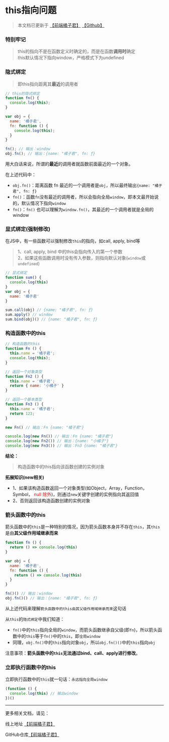 # this指向问题

> 本文档已更新于 [【前端橘子君】](http://xiaoysosheng.top/#/javascript/this指向问题) [【Github】](https://github.com/xiaoyaosheng-yu/library/blob/master/javascript/this指向问题.md)

### 特别牢记
> this的指向不是在函数定义时确定的，而是在函数**调用时**确定<br>this默认情况下指向window，严格模式下为undefined

### 隐式绑定

> 即this指向距离其**最近**的调用者

```javascript
// this的隐式绑定
function fn() {
  console.log(this);
}

var obj = {
  name: '橘子君',
  fn: function () {
    console.log(this);
  }
}

fn(); // 输出：window
obj.fn(); // 输出：{name: "橘子君", fn: ƒ}
```

用大白话来说，所谓的**最近**的调用者就函数前面最近的一个对象。

在上述代码中：
- `obj.fn()`：距离函数 fn 最近的一个调用者是`obj`，所以最终输出`{name: "橘子君", fn: ƒ}`
- `fn()`：函数`fn`没有最近的调用者，所以会指向全局`window`，即本文最开始说的，默认情况下指向`window`
- `fn()`：`fn()` 也可以理解为`window.fn()`，其最近的一个调用者就是全局的 window

### 显式绑定(强制修改)

在JS中，有一些函数可以强制修改`this`的指向，如call, apply, bind等
> 1、call, apply, bind 中的this会指向传入的第一个参数<br>2、如果这些函数调用时没有传入参数，则指向默认对象(`window`或`undefined`)

```javascript
// 显式绑定
function sum() {
  console.log(this)
}
var obj = {
  name: '橘子君'
}

sum.call(obj) // {name: "橘子君", fn: ƒ}
sum.apply() // window
sum.bind(obj)() // {name: "橘子君", fn: ƒ}
```

### 构造函数中的this
```javascript
// 构造函数的this
function Fn () {
  this.name = '橘子君';
  console.log(this);
}

// 返回一个对象类型
function Fn2 () {
  this.name = '橘子君';
  return { name: '小橘子' }
}

// 返回一个基本类型
function Fn3 () {
  this.name = '橘子君';
  return 123;
}

new Fn() // 输出：Fn {name: "橘子君"}

console.log(new Fn()) // 输出：Fn {name: "橘子君"}
console.log(new Fn2()) // 输出：{name: "小橘子"}
console.log(new Fn3()) // 输出：Fn3 {name: "橘子君"}
```

**结论：**
> 构造函数中的this指向该函数创建的实例对象

**拓展知识(new相关)**
- 1、如果该构造函数返回一个对象类型(如Object，Array，Function，Symbol， <font color='red'>null 除外</font>)，则通过`new`关键字创建的实例指向其返回值
- 2、否则返回该构造函数创建的实例对象

### 箭头函数中的this

箭头函数中的`this`是一种特别的情况，因为箭头函数本身并不存在`this`，其`this`是由**其父级作用域继承而来**

> 

```javascript
function fn () {
  return () => console.log(this)
}

var obj = {
  name: '橘子君',
  fn: function () {
    return () => console.log(this)
  }
}

fn()() // 输出：window
obj.fn()() // 输出：{name: "橘子君", fn: ƒ}
```

从上述代码来理解`箭头函数中的this由其父级作用域继承而来`这句话

从`this`的`隐式绑定`中我们知道：
- `fn()`中的`this`指向全局的`window`，而箭头函数继承自父级(即`fn`)，所以箭头函数中的`this`等于`fn()`中的`this`，即`全局window`
- 同理，`obj.fn()`中的`this`指向对象`obj`，所以`obj.fn()()`中的`this`指向`obj`

注意事项：**箭头函数中的`this`无法通过bind、call、apply进行修改**。

### 立即执行函数中的this

立即执行函数中的`this`就一句话：`永远指向全局window`

```javascript
(function () {
  console.log(this) // 输出window
})()
```


-------

更多相关文档，请见：

线上地址 [【前端橘子君】](http://xiaoysosheng.top)

GitHub仓库[【前端橘子君】](https://github.com/xiaoyaosheng-yu/library)